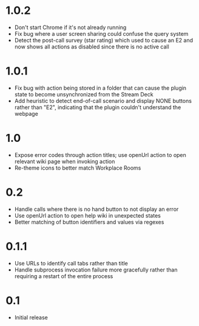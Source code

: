 # 1.0.2
- Don't start Chrome if it's not already running
- Fix bug where a user screen sharing could confuse the query system
- Detect the post-call survey (star rating) which used to cause an E2 and now
  shows all actions as disabled since there is no active call

# 1.0.1
- Fix bug with action being stored in a folder that can cause the plugin state
  to become unsynchronized from the Stream Deck
- Add heuristic to detect end-of-call scenario and display NONE buttons rather
  than "E2", indicating that the plugin couldn't understand the webpage

# 1.0
- Expose error codes through action titles; use openUrl action to open relevant
  wiki page when invoking action
- Re-theme icons to better match Workplace Rooms

# 0.2
- Handle calls where there is no hand button to not display an error
- Use openUrl action to open help wiki in unexpected states
- Better matching of button identifiers and values via regexes

# 0.1.1
- Use URLs to identify call tabs rather than title
- Handle subprocess invocation failure more gracefully rather than requiring a
  restart of the entire process

# 0.1
- Initial release
